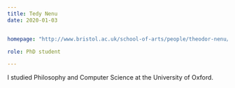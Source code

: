 ```yaml
---
title: Tedy Nenu
date: 2020-01-03


homepage: "http://www.bristol.ac.uk/school-of-arts/people/theodor-nenu/overview.html"

role: PhD student

---
```


I studied Philosophy and Computer Science at the University of Oxford.
